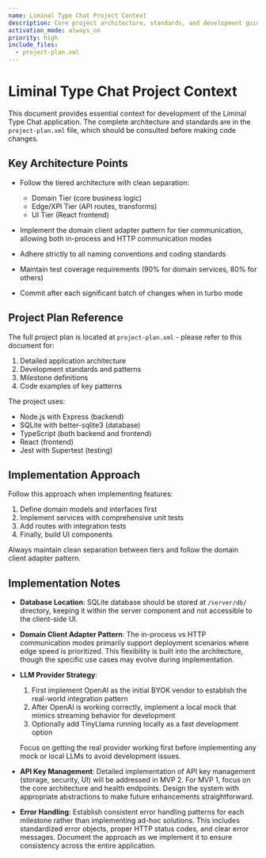 ```yaml
---
name: Liminal Type Chat Project Context
description: Core project architecture, standards, and development guidelines
activation_mode: always_on
priority: high
include_files:
  - project-plan.xml
---
```


# Liminal Type Chat Project Context

This document provides essential context for development of the Liminal Type Chat application. The complete architecture and standards are in the `project-plan.xml` file, which should be consulted before making code changes.

## Key Architecture Points

- Follow the tiered architecture with clean separation:
  - Domain Tier (core business logic)
  - Edge/XPI Tier (API routes, transforms)
  - UI Tier (React frontend)

- Implement the domain client adapter pattern for tier communication, allowing both in-process and HTTP communication modes

- Adhere strictly to all naming conventions and coding standards

- Maintain test coverage requirements (90% for domain services, 80% for others)

- Commit after each significant batch of changes when in turbo mode

## Project Plan Reference

The full project plan is located at `project-plan.xml` - please refer to this document for:

1. Detailed application architecture
2. Development standards and patterns
3. Milestone definitions
4. Code examples of key patterns

The project uses:
- Node.js with Express (backend)
- SQLite with better-sqlite3 (database)
- TypeScript (both backend and frontend)
- React (frontend)
- Jest with Supertest (testing)

## Implementation Approach

Follow this approach when implementing features:
1. Define domain models and interfaces first
2. Implement services with comprehensive unit tests
3. Add routes with integration tests
4. Finally, build UI components

Always maintain clean separation between tiers and follow the domain client adapter pattern.

## Implementation Notes

- **Database Location**: SQLite database should be stored at `/server/db/` directory, keeping it within the server component and not accessible to the client-side UI.

- **Domain Client Adapter Pattern**: The in-process vs HTTP communication modes primarily support deployment scenarios where edge speed is prioritized. This flexibility is built into the architecture, though the specific use cases may evolve during implementation.

- **LLM Provider Strategy**: 
  1. First implement OpenAI as the initial BYOK vendor to establish the real-world integration pattern
  2. After OpenAI is working correctly, implement a local mock that mimics streaming behavior for development
  3. Optionally add TinyLlama running locally as a fast development option
  
  Focus on getting the real provider working first before implementing any mock or local LLMs to avoid development issues.

- **API Key Management**: Detailed implementation of API key management (storage, security, UI) will be addressed in MVP 2. For MVP 1, focus on the core architecture and health endpoints. Design the system with appropriate abstractions to make future enhancements straightforward.

- **Error Handling**: Establish consistent error handling patterns for each milestone rather than implementing ad-hoc solutions. This includes standardized error objects, proper HTTP status codes, and clear error messages. Document the approach as we implement it to ensure consistency across the entire application.
